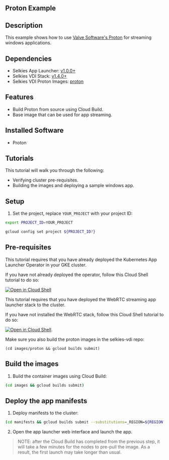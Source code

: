 ## Proton Example

## Description

This example shows how to use [Valve Software's Proton](https://github.com/ValveSoftware/Proton) for streaming windows applications.

## Dependencies

- Selkies App Launcher: [v1.0.0+](https://github.com/GoogleCloudPlatform/selkies/tree/v1.0.0)
- Selkies VDI Stack: [v1.4.0+](https://github.com/GoogleCloudPlatform/selkies-vdi/tree/v1.4.0)
- Selkies VDI Proton Images: [proton](https://github.com/GoogleCloudPlatform/selkies-vdi/tree/v1.4.0/images/proton)

## Features

- Build Proton from source using Cloud Build.
- Base image that can be used for app streaming.

## Installed Software

- Proton

## Tutorials

This tutorial will walk you through the following:

- Verifying cluster pre-requisites.
- Building the images and deploying a sample windows app.

## Setup

1. Set the project, replace `YOUR_PROJECT` with your project ID:

```bash
export PROJECT_ID=YOUR_PROJECT
```

```bash
gcloud config set project ${PROJECT_ID?}
```

## Pre-requisites

This tutorial requires that you have already deployed the Kubernetes App Launcher Operator in your GKE cluster.

If you have not already deployed the operator, follow this Cloud Shell tutorial to do so:

[![Open in Cloud Shell](https://gstatic.com/cloudssh/images/open-btn.svg)](https://ssh.cloud.google.com/cloudshell/editor?cloudshell_git_repo=https://github.com/GoogleCloudPlatform/selkies&cloudshell_git_branch=v1.0.0&cloudshell_tutorial=setup/README.md)

This tutorial requires that you have deployed the WebRTC streaming app launcher stack to the cluster.

If you have not installed the WebRTC stack, follow this Cloud Shell tutorial to do so:

[![Open in Cloud Shell](https://gstatic.com/cloudssh/images/open-btn.svg)](https://ssh.cloud.google.com/cloudshell/editor?cloudshell_git_repo=https://github.com/GoogleCloudPlatform/selkies-vdi&cloudshell_git_branch=v1.0.0&&cloudshell_tutorial=tutorials/gke/00_Setup.md). 

Make sure you also build the proton images in the selkies-vdi repo:

```
(cd images/proton && gcloud builds submit)
```

## Build the images

1. Build the container images using Cloud Build:

```bash
(cd images && gcloud builds submit)
```

## Deploy the app manifests

1. Deploy manifests to the cluster:

```bash
(cd manifests && gcloud builds submit --substitutions=_REGION=${REGION?})
```

2. Open the app launcher web interface and launch the app.

> NOTE: after the Cloud Build has completed from the previous step, it will take a few minutes for the nodes to pre-pull the image. As a result, the first launch may take longer than usual.
